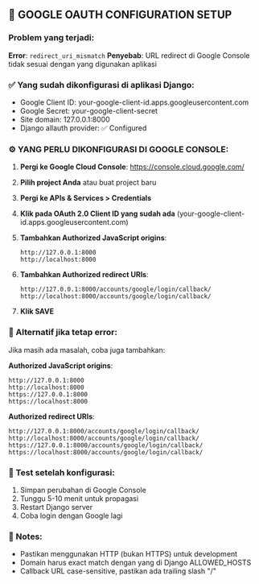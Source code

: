 ## 🔧 GOOGLE OAUTH CONFIGURATION SETUP

### Problem yang terjadi:
**Error**: `redirect_uri_mismatch`
**Penyebab**: URL redirect di Google Console tidak sesuai dengan yang digunakan aplikasi

### ✅ Yang sudah dikonfigurasi di aplikasi Django:
- Google Client ID: your-google-client-id.apps.googleusercontent.com  
- Google Secret: your-google-client-secret
- Site domain: 127.0.0.1:8000
- Django allauth provider: ✅ Configured

### ⚙️ YANG PERLU DIKONFIGURASI DI GOOGLE CONSOLE:

1. **Pergi ke Google Cloud Console**: https://console.cloud.google.com/
2. **Pilih project Anda** atau buat project baru
3. **Pergi ke APIs & Services > Credentials**
4. **Klik pada OAuth 2.0 Client ID yang sudah ada** (your-google-client-id.apps.googleusercontent.com)

5. **Tambahkan Authorized JavaScript origins**:
   ```
   http://127.0.0.1:8000
   http://localhost:8000
   ```

6. **Tambahkan Authorized redirect URIs**:
   ```
   http://127.0.0.1:8000/accounts/google/login/callback/
   http://localhost:8000/accounts/google/login/callback/
   ```

7. **Klik SAVE**

### 🔄 Alternatif jika tetap error:

Jika masih ada masalah, coba juga tambahkan:

**Authorized JavaScript origins**:
```
http://127.0.0.1:8000
http://localhost:8000
https://127.0.0.1:8000
https://localhost:8000
```

**Authorized redirect URIs**:
```
http://127.0.0.1:8000/accounts/google/login/callback/
http://localhost:8000/accounts/google/login/callback/
https://127.0.0.1:8000/accounts/google/login/callback/
https://localhost:8000/accounts/google/login/callback/
```

### 🧪 Test setelah konfigurasi:
1. Simpan perubahan di Google Console
2. Tunggu 5-10 menit untuk propagasi
3. Restart Django server
4. Coba login dengan Google lagi

### 📝 Notes:
- Pastikan menggunakan HTTP (bukan HTTPS) untuk development
- Domain harus exact match dengan yang di Django ALLOWED_HOSTS
- Callback URL case-sensitive, pastikan ada trailing slash "/"
